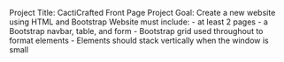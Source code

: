 Project Title: CactiCrafted Front Page
Project Goal:
  Create a new website using HTML and Bootstrap
  Website must include:
      - at least 2 pages
      - a Bootstrap navbar, table, and form
      - Bootstrap grid used throughout to format elements
      - Elements should stack vertically when the window is small








